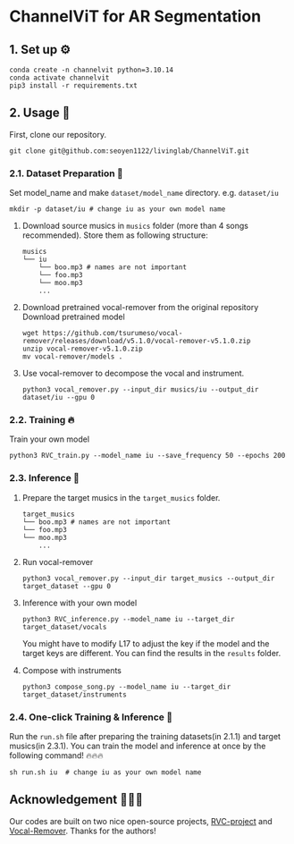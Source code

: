 # ChannelViT for AR Segmentation

## 1. Set up ⚙️
```
conda create -n channelvit python=3.10.14
conda activate channelvit
pip3 install -r requirements.txt
```

## 2. Usage 🚀
First, clone our repository.
```
git clone git@github.com:seoyen1122/livinglab/ChannelViT.git
```

### 2.1. Dataset Preparation 🦄
Set model_name and make `dataset/model_name` directory. e.g. `dataset/iu`
```
mkdir -p dataset/iu # change iu as your own model name
```

1. Download source musics in `musics` folder (more than 4 songs recommended). Store them as following structure:
    ```
    musics
    └── iu
        └── boo.mp3 # names are not important
        └── foo.mp3
        └── moo.mp3
        ...
    ```
2. Download pretrained vocal-remover from the original repository
    Download pretrained model
    ```
    wget https://github.com/tsurumeso/vocal-remover/releases/download/v5.1.0/vocal-remover-v5.1.0.zip
    unzip vocal-remover-v5.1.0.zip
    mv vocal-remover/models .
    ```
3. Use vocal-remover to decompose the vocal and instrument.
    ```
    python3 vocal_remover.py --input_dir musics/iu --output_dir dataset/iu --gpu 0
    ```

### 2.2. Training 🔥
Train your own model
```
python3 RVC_train.py --model_name iu --save_frequency 50 --epochs 200
```

### 2.3. Inference 🎵
1. Prepare the target musics in the `target_musics` folder.
    ```
    target_musics
    └── boo.mp3 # names are not important
    └── foo.mp3
    └── moo.mp3
        ...
    ```
2. Run vocal-remover
    ```
    python3 vocal_remover.py --input_dir target_musics --output_dir target_dataset --gpu 0
    ```

3. Inference with your own model
    ```
    python3 RVC_inference.py --model_name iu --target_dir target_dataset/vocals
    ```
    You might have to modify L17 to adjust the key if the model and the target keys are different.
    You can find the results in the `results` folder.

4. Compose with instruments
    ```
    python3 compose_song.py --model_name iu --target_dir target_dataset/instruments
    ```

### 2.4. One-click Training & Inference 🤩

Run the `run.sh` file after preparing the training datasets(in 2.1.1) and target musics(in 2.3.1).
You can train the model and inference at once by the following command! 🔥🔥🔥
```
sh run.sh iu  # change iu as your own model name
```


## Acknowledgement 🤗🤗🤗
Our codes are built on two nice open-source projects, [RVC-project](https://github.com/RVC-Project/Retrieval-based-Voice-Conversion-WebUI.git) and [Vocal-Remover](https://github.com/tsurumeso/vocal-remover.git). Thanks for the authors!
